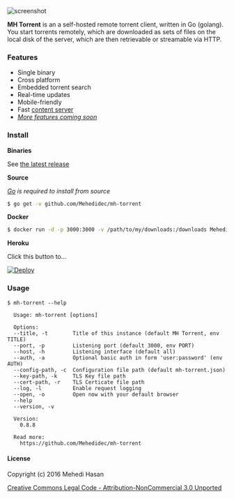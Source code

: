 <img src="https://cloud.githubusercontent.com/assets/633843/9855504/f30a715c-5b51-11e5-83f3-f4fab03e5459.png" alt="screenshot"/>

**MH Torrent** is an a self-hosted remote torrent client, written in Go (golang). You start torrents remotely, which are downloaded as sets of files on the local disk of the server, which are then retrievable or streamable via HTTP.

### Features

* Single binary
* Cross platform
* Embedded torrent search
* Real-time updates
* Mobile-friendly
* Fast [content server](http://golang.org/pkg/net/http/#ServeContent)
* [*More features coming soon*](https://github.com/Mehedidec/mh-torrent/labels/core-feature)

### Install

**Binaries**

See [the latest release](https://github.com/Mehedidec/mh-torrent/releases/latest)

**Source**

*[Go](https://golang.org/dl/) is required to install from source*

``` sh
$ go get -v github.com/Mehedidec/mh-torrent
```

**Docker**

``` sh
$ docker run -d -p 3000:3000 -v /path/to/my/downloads:/downloads Mehedidec/mh-torrent
```

**Heroku**

Click this button to...

[![Deploy](https://www.herokucdn.com/deploy/button.png)](https://heroku.com/deploy)

### Usage

```
$ mh-torrent --help

  Usage: mh-torrent [options]

  Options:
  --title, -t        Title of this instance (default MH Torrent, env TITLE)
  --port, -p         Listening port (default 3000, env PORT)
  --host, -h         Listening interface (default all)
  --auth, -a         Optional basic auth in form 'user:password' (env AUTH)
  --config-path, -c  Configuration file path (default mh-torrent.json)
  --key-path, -k     TLS Key file path
  --cert-path, -r    TLS Certicate file path
  --log, -l          Enable request logging
  --open, -o         Open now with your default browser
  --help
  --version, -v

  Version:
    0.8.8

  Read more:
    https://github.com/Mehedidec/mh-torrent

```

#### License

Copyright (c) 2016 Mehedi Hasan

[Creative Commons Legal Code - Attribution-NonCommercial 3.0 Unported](LICENSE)
